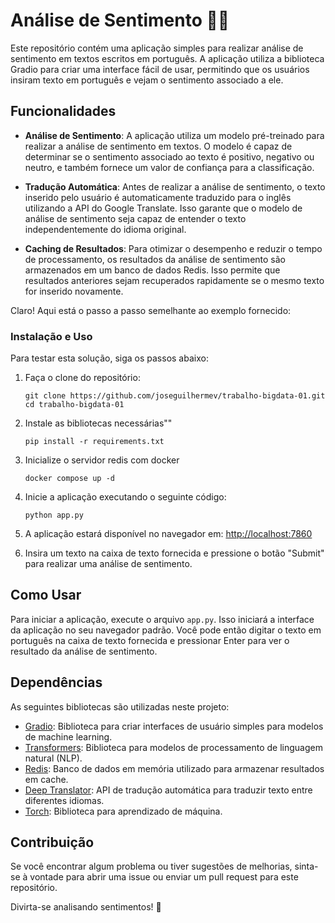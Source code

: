 # Análise de Sentimento 🧐😮

Este repositório contém uma aplicação simples para realizar análise de sentimento em textos escritos em português. A aplicação utiliza a biblioteca Gradio para criar uma interface fácil de usar, permitindo que os usuários insiram texto em português e vejam o sentimento associado a ele.

## Funcionalidades

- **Análise de Sentimento**: A aplicação utiliza um modelo pré-treinado para realizar a análise de sentimento em textos. O modelo é capaz de determinar se o sentimento associado ao texto é positivo, negativo ou neutro, e também fornece um valor de confiança para a classificação.

- **Tradução Automática**: Antes de realizar a análise de sentimento, o texto inserido pelo usuário é automaticamente traduzido para o inglês utilizando a API do Google Translate. Isso garante que o modelo de análise de sentimento seja capaz de entender o texto independentemente do idioma original.

- **Caching de Resultados**: Para otimizar o desempenho e reduzir o tempo de processamento, os resultados da análise de sentimento são armazenados em um banco de dados Redis. Isso permite que resultados anteriores sejam recuperados rapidamente se o mesmo texto for inserido novamente.

Claro! Aqui está o passo a passo semelhante ao exemplo fornecido:

### Instalação e Uso

Para testar esta solução, siga os passos abaixo:

1. Faça o clone do repositório:
    ```
    git clone https://github.com/joseguilhermev/trabalho-bigdata-01.git
    cd trabalho-bigdata-01
    ```

2. Instale as bibliotecas necessárias""
    ```
    pip install -r requirements.txt
    ```

3. Inicialize o servidor redis com docker
    ```
    docker compose up -d
    ```

2. Inicie a aplicação executando o seguinte código:
    ```
    python app.py
    ```

3. A aplicação estará disponível no navegador em: [http://localhost:7860](http://localhost:7860)

4. Insira um texto na caixa de texto fornecida e pressione o botão "Submit" para realizar uma análise de sentimento.

## Como Usar

Para iniciar a aplicação, execute o arquivo `app.py`. Isso iniciará a interface da aplicação no seu navegador padrão. Você pode então digitar o texto em português na caixa de texto fornecida e pressionar Enter para ver o resultado da análise de sentimento.

## Dependências

As seguintes bibliotecas são utilizadas neste projeto:

- [Gradio](https://gradio.app/): Biblioteca para criar interfaces de usuário simples para modelos de machine learning.
- [Transformers](https://huggingface.co/transformers/): Biblioteca para modelos de processamento de linguagem natural (NLP).
- [Redis](https://redis.io/): Banco de dados em memória utilizado para armazenar resultados em cache.
- [Deep Translator](https://github.com/nidhaloff/deep-translator): API de tradução automática para traduzir texto entre diferentes idiomas.
- [Torch](https://pytorch.org/): Biblioteca para aprendizado de máquina.

## Contribuição

Se você encontrar algum problema ou tiver sugestões de melhorias, sinta-se à vontade para abrir uma issue ou enviar um pull request para este repositório.

Divirta-se analisando sentimentos! 🚀